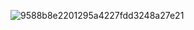 ![9588b8e2201295a4227fdd3248a27e21](https://github.com/user-attachments/assets/d537044e-f450-4ddd-8dcd-055db8c543d8)
